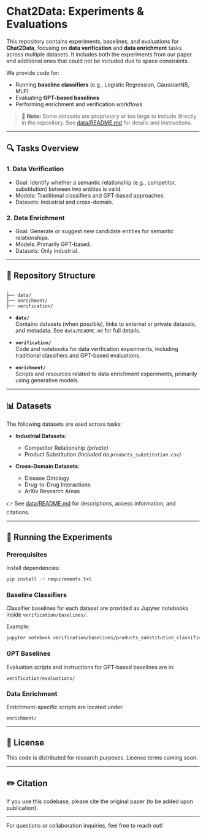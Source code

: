 # Chat2Data: Experiments & Evaluations

This repository contains experiments, baselines, and evaluations for **Chat2Data**, focusing on **data verification** and **data enrichment** tasks across multiple datasets. It includes both the experiments from our paper and additional ones that could not be included due to space constraints.

We provide code for:
- Running **baseline classifiers** (e.g., Logistic Regression, GaussianNB, MLP)
- Evaluating **GPT-based baselines**
- Performing enrichment and verification workflows

> 📌 **Note:** Some datasets are proprietary or too large to include directly in the repository. See [data/README.md](data/README.md) for details and instructions.

---

## 🔍 Tasks Overview

### **1. Data Verification**
- Goal: Identify whether a semantic relationship (e.g., competitor, substitution) between two entities is valid.
- Models: Traditional classifiers and GPT-based approaches.
- Datasets: Industrial and cross-domain.

### **2. Data Enrichment**
- Goal: Generate or suggest new candidate entities for semantic relationships.
- Models: Primarily GPT-based.
- Datasets: Only industrial.

---

## 📁 Repository Structure

```
.
├── data/
├── enrichment/
├── verification/
```

- **`data/`**  
  Contains datasets (when possible), links to external or private datasets, and metadata. See `data/README.md` for full details.

- **`verification/`**  
  Code and notebooks for data verification experiments, including traditional classifiers and GPT-based evaluations.

- **`enrichment/`**  
  Scripts and resources related to data enrichment experiments, primarily using generative models.

---

## 📊 Datasets

The following datasets are used across tasks:

- **Industrial Datasets:**
  - Competitor Relationship *(private)*
  - Product Substitution *(included as `products_substitution.csv`)*

- **Cross-Domain Datasets:**
  - Disease Ontology
  - Drug-to-Drug Interactions
  - ArXiv Research Areas

👉 See [data/README.md](data/README.md) for descriptions, access information, and citations.

---

## 🧪 Running the Experiments

### Prerequisites
Install dependencies:
```bash
pip install -r requirements.txt
```

### Baseline Classifiers
Classifier baselines for each dataset are provided as Jupyter notebooks inside `verification/baselines/`.

Example:
```bash
jupyter notebook verification/baselines/products_substitution_classifiers.ipynb
```

### GPT Baselines
Evaluation scripts and instructions for GPT-based baselines are in:
```
verification/evaluations/
```

### Data Enrichment
Enrichment-specific scripts are located under:
```
enrichment/
```

---

## 📎 License

This code is distributed for research purposes. License terms coming soon.

---

## ✏️ Citation

If you use this codebase, please cite the original paper (to be added upon publication).

---

For questions or collaboration inquiries, feel free to reach out!
